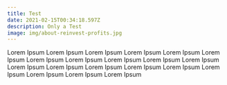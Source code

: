 ```yaml
---
title: Test
date: 2021-02-15T00:34:18.597Z
description: Only a Test
image: img/about-reinvest-profits.jpg
---
```

Lorem Ipsum Lorem Ipsum Lorem Ipsum Lorem Ipsum Lorem Ipsum Lorem Ipsum Lorem Ipsum Lorem Ipsum Lorem Ipsum Lorem Ipsum Lorem Ipsum Lorem Ipsum Lorem Ipsum Lorem Ipsum Lorem Ipsum Lorem Ipsum Lorem Ipsum Lorem Ipsum Lorem Ipsum Lorem Ipsum
